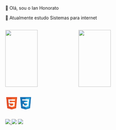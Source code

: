 ##
👋 Olá, sou o Ian Honorato

🔭 Atualmente estudo Sistemas para internet 
##
<div>
  <img height="180em" width="45%" src="https://github-readme-stats.vercel.app/api?username=Ian-Honorato&theme=dark&show_icons=true&include_all_commits=true&ccount_private=true">
  <img height="180em" width="45%" src="https://github-readme-stats.vercel.app/api/top-langs/?username=Ian-Honorato&layout=compact&langs_count=16&theme=dark">
</div>

##
<div>
  <img align="center" alt="HTML" height="40" width="40" src="https://raw.githubusercontent.com/devicons/devicon/master/icons/html5/html5-original.svg" style="max-width: 100%;">
  <img align="center" alt="CSS" height="40" width="40" src="https://raw.githubusercontent.com/devicons/devicon/master/icons/css3/css3-original.svg" style="max-width: 100%;">
</div>


##
<div> 
 <a href="https://www.linkedin.com/in/ian-honorato/" target="_blank"><img src="https://img.shields.io/badge/-LinkedIn-%230077B5?style=for-the-badge&logo=linkedin&logoColor=white" target="_blank"</a>
  <a href="https://instagram.com/ian.honorato" target="_blank"><img src="https://img.shields.io/badge/-Instagram-%23E4405F?style=for-the-badge&logo=instagram&logoColor=white" target="_blank"></a>
  <a href = "mailto:ian.honorato@gmail.com"><img src="https://img.shields.io/badge/-Gmail-%23333?style=for-the-badge&logo=gmail&logoColor=white" target="_blank"></a>
</div>
